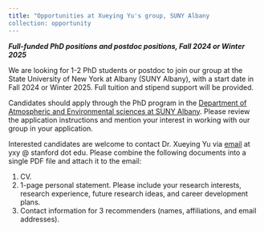 ```yaml
---
title: "Opportunities at Xueying Yu's group, SUNY Albany
collection: opportunity
---
```


_**Full-funded PhD positions and postdoc positions, Fall 2024 or Winter 2025**_

We are looking for 1-2 PhD students or postdoc to join our group at the State University of New York at Albany (SUNY Albany), with a start date in Fall 2024 or Winter 2025. Full tuition and stipend support will be provided.

Candidates should apply through the PhD program in the [Department of Atmospheric and Environmental sciences at SUNY Albany](https://www.albany.edu/daes). Please review the application instructions and mention your interest in working with our group in your application.

Interested candidates are welcome to contact Dr. Xueying Yu via [email](yxy@stanford.edu) at yxy @ stanford dot edu. Please combine the following documents into a single PDF file and attach it to the email:
1. CV.
2. 1-page personal statement. Please include your research interests, research experience, future research ideas, and career development plans.
3. Contact information for 3 recommenders (names, affiliations, and email addresses).
